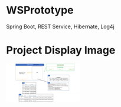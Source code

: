 # WSPrototype
Spring Boot, REST Service, Hibernate, Log4j


# Project Display Image
<p>

<a href="https://github.com/Burcukgo/WSPrototype/blob/master/img/projeSchema.png" target="_blank">
<img src="https://github.com/Burcukgo/WSPrototype/blob/master/img/projeSchema.png" width="200" style="max-width:100%;"></a>
  
</p>  
